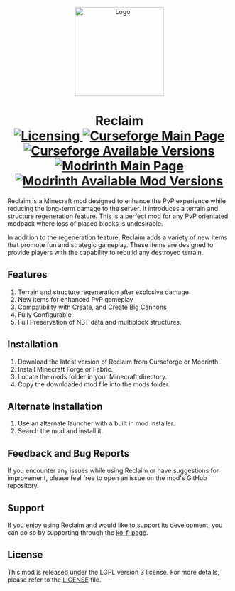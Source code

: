 <p align="center"><img src="https://i.imgur.com/d2cPsxc.gif" alt="Logo" width="200"></p>
<h1 align="center">
    Reclaim<br>
    <a href="https://github.com/minMaximilian/reclaim/blob/master/LICENSE">
    <img src="https://img.shields.io/github/license/minMaximilian/reclaim" alt="Licensing"/>
    </a>
    <a href="https://www.curseforge.com/minecraft/mc-mods/reclaim">
        <img src="https://cf.way2muchnoise.eu/868247.svg" alt="Curseforge Main Page">
    </a>
    <a href="https://www.curseforge.com/minecraft/mc-mods/reclaim">
        <img src="https://cf.way2muchnoise.eu/versions/868247.svg" alt="Curseforge Available Versions">
    </a>
    <a href="https://modrinth.com/mod/reclaim/">
        <img src="https://img.shields.io/modrinth/dt/reclaim?logo=modrinth&label=&suffix=%20&style=flat&color=242629&labelColor=5ca424&logoColor=1c1c1c" alt="Modrinth Main Page">
    </a>
    <a href="https://modrinth.com/mod/reclaim/versions#all-versions">
        <img src="https://img.shields.io/modrinth/game-versions/reclaim?logo=modrinth&label=&suffix=%20&style=flat&color=242629&labelColor=5ca424&logoColor=1c1c1c" alt="Modrinth Available Mod Versions">
    </a>
</h1>
<p>
  Reclaim is a Minecraft mod designed to enhance the PvP experience while reducing the long-term damage to the server. It introduces a terrain and structure regeneration feature. This is a perfect mod for any PvP orientated modpack where loss of placed blocks is undesirable.
</p>
<p>
  In addition to the regeneration feature, Reclaim adds a variety of new items that promote fun and strategic gameplay. These items are designed to provide players with the capability to rebuild any destroyed terrain.
</p>

## Features

1. Terrain and structure regeneration after explosive damage
2. New items for enhanced PvP gameplay
3. Compatibility with Create, and Create Big Cannons
4. Fully Configurable
5. Full Preservation of NBT data and multiblock structures.

## Installation

1. Download the latest version of Reclaim from Curseforge or Modrinth.
2. Install Minecraft Forge or Fabric.
3. Locate the mods folder in your Minecraft directory.
4. Copy the downloaded mod file into the mods folder.

## Alternate Installation

1. Use an alternate launcher with a built in mod installer.
2. Search the mod and install it.

## Feedback and Bug Reports

If you encounter any issues while using Reclaim or have suggestions for improvement, please feel free to
open an issue on the mod's GitHub repository.

## Support

If you enjoy using Reclaim and would like to support its development, you can do so by supporting through
the [ko-fi page](https://ko-fi.com/minmaximilian).

## License

This mod is released under the LGPL version 3 license. For more details, please refer to
the [LICENSE](https://github.com/minMaximilian/reclaim/blob/master/LICENSE) file.
